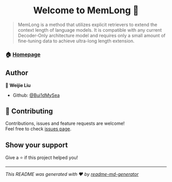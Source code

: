 <h1 align="center">Welcome to MemLong 👋</h1>
<p>
</p>

> MemLong is a method that utilizes explicit retrievers to extend the context length of language models. It is compatible with any current Decoder-Only architecture model and requires only a small amount of fine-tuning data to achieve ultra-long length extension. 

### 🏠 [Homepage](https://github.com/Bui1dMySea/MemLong)

## Author

👤 **Weijie Liu**

* Github: [@Bui1dMySea](https://github.com/Bui1dMySea)

## 🤝 Contributing

Contributions, issues and feature requests are welcome!<br />Feel free to check [issues page](https://github.com/Bui1dMySea/MemLong/issues). 

## Show your support

Give a ⭐️ if this project helped you!

***
_This README was generated with ❤️ by [readme-md-generator](https://github.com/kefranabg/readme-md-generator)_
